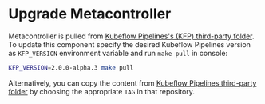 # Upgrade Metacontroller

Metacontroller is pulled from [Kubeflow Pipelines's (KFP) third-party folder](https://github.com/kubeflow/pipelines/tree/master/manifests/kustomize/third-party/metacontroller). To update this component specify the desired Kubeflow Pipelines version as `KFP_VERSION` environment variable and run `make pull` in console:

```bash
KFP_VERSION=2.0.0-alpha.3 make pull
```

Alternatively, you can copy the content from [Kubeflow Pipelines third-party folder](https://github.com/kubeflow/pipelines/tree/master/manifests/kustomize/third-party/metacontroller) by choosing the appropriate `TAG` in that repository.
